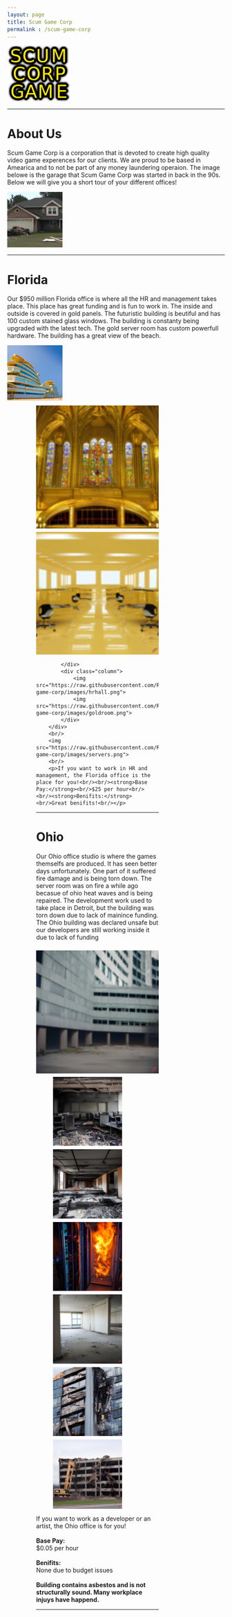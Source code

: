 ```yaml
---
layout: page
title: Scum Game Corp
permalink : /scum-game-corp
---
```


 <img src="https://raw.githubusercontent.com/RayTheNoob/website/main/pages/scum-game-corp/images/scg.png"> 
       <hr/>   
        <h1>About Us</h1>        
        <p>Scum Game Corp is a corporation that is devoted to create high quality video game experences for our clients. We are proud to be based in Amearica and to not be part of any money laundering operaion. The image belowe is the garage that Scum Game Corp was started in back in the 90s. Below we will give you a short tour of your different offices!</p>
        <img src="https://raw.githubusercontent.com/RayTheNoob/website/main/pages/scum-game-corp/images/home.png">
        <hr />
        <h1>Florida</h1>
        <p>Our $950 million Florida office is where all the HR and management takes place. This place has great funding and is fun to work in. The inside and outside is covered in gold panels. The futuristic building is beutiful and has 100 custom stained glass windows. The building is constanty being upgraded with the latest tech. The gold server room has custom powerfull hardware. The building has a great view of the beach.</p>
        <img src="https://raw.githubusercontent.com/RayTheNoob/website/main/pages/scum-game-corp/images/hroutside.png">

  <div class="row">
            <div class="column">
                <img src="https://raw.githubusercontent.com/RayTheNoob/website/main/pages/scum-game-corp/images/hrloby.png">
                <img src="https://raw.githubusercontent.com/RayTheNoob/website/main/pages/scum-game-corp/images/goldhall.png">

            </div>
            <div class="column">
                <img src="https://raw.githubusercontent.com/RayTheNoob/website/main/pages/scum-game-corp/images/hrhall.png">
                <img src="https://raw.githubusercontent.com/RayTheNoob/website/main/pages/scum-game-corp/images/goldroom.png">
            </div>
        </div>
        <br/>
        <img src="https://raw.githubusercontent.com/RayTheNoob/website/main/pages/scum-game-corp/images/servers.png">
        <br/>
        <p>If you want to work in HR and management, the Florida office is the place for you!<br/><br/><strong>Base Pay:</strong><br/>$25 per hour<br/><br/><strong>Benifits:</strong><br/>Great benifits!<br/></p>


  <hr />
        <h1>Ohio</h1>
        <p>Our Ohio office studio is where the games themselfs are produced. It has seen better days unfortunately. One part of it suffered fire damage and is being torn down. The server room was on fire a while ago becasue of ohio heat waves and is being repaired. The development work used to take place in Detroit, but the building was torn down due to lack of mainince funding. The Ohio building was declared unsafe but our developers are still working inside it due to lack of funding</p>
        <img src="https://raw.githubusercontent.com/RayTheNoob/website/main/pages/scum-game-corp/images/ohiooutside.png">
        <div class="row">
            <div class="column">
                <img src="https://raw.githubusercontent.com/RayTheNoob/website/main/pages/scum-game-corp/images/ohio1.png">
                <img src="https://raw.githubusercontent.com/RayTheNoob/website/main/pages/scum-game-corp/images/ohio2.png">
                <img src="https://raw.githubusercontent.com/RayTheNoob/website/main/pages/scum-game-corp/images/ohioservers.png">
            </div>
            <div class="column">
                <img src="https://raw.githubusercontent.com/RayTheNoob/website/main/pages/scum-game-corp/images/ohio3.png">
                <img src="https://raw.githubusercontent.com/RayTheNoob/website/main/pages/scum-game-corp/images/ohiofire.png">
                <img src="https://raw.githubusercontent.com/RayTheNoob/website/main/pages/scum-game-corp/images/ohiotorn.png">
            </div>
        </div>
        <p>If you want to work as a developer or an artist, the Ohio office is for you!<br/><br/><strong>Base Pay:</strong><br/>$0.05 per hour<br/><br/><strong>Benifits:</strong><br/>None due to budget issues<br/><br/><strong>Building contains asbestos and is not structurally sound. Many workplace injuys have happend.</strong></p>
  
  <hr />


 <style>
        .row {
          display: flex;
          flex-wrap: wrap;
          padding: 0 4px;
          margin-left: auto;
          margin-right: auto;
          width: 75%;
        }

        /* Create four equal columns that sits next to each other */
        .column {
          flex: 25%;
          max-width: 75%;
          padding: 0 4px;
        }

        .column img {
          margin-top: 8px;
          vertical-align: middle;
          width: 100%;
        }

        /* Responsive layout - makes a two column-layout instead of four columns */
        @media screen and (max-width: 800px) {
          .column {
            flex: 50%;
            max-width: 50%;
          }
        }

        /* Responsive layout - makes the two columns stack on top of each other instead of next to each other */
        @media screen and (max-width: 600px) {
          .column {
            flex: 100%;
            max-width: 100%;
          }
        }
    </style>

